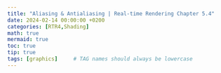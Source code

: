 ```yaml
---
title: "Aliasing & Antialiasing | Real-time Rendering Chapter 5.4"
date: 2024-02-14 00:00:00 +0200
categories: [RTR4,Shading]
math: true
mermaid: true
toc: true
tip: true
tags: [graphics]     # TAG names should always be lowercase
---
```

